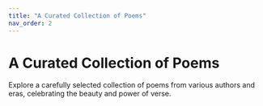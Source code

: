 ```yaml
---
title: "A Curated Collection of Poems"
nav_order: 2
---
```


# A Curated Collection of Poems

Explore a carefully selected collection of poems from various authors and eras, celebrating the beauty and power of verse.
